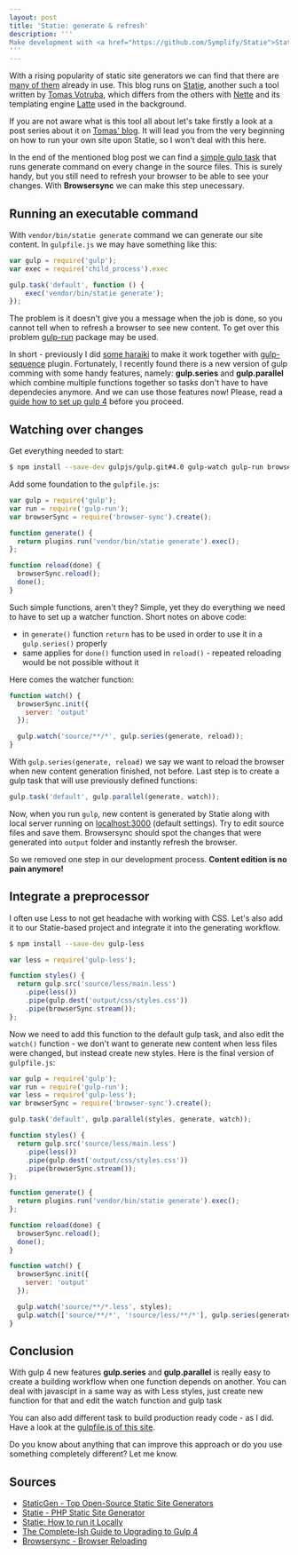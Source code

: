 ```yaml
---
layout: post
title: 'Statie: generate & refresh'
description: '''
Make development with <a href="https://github.com/Symplify/Statie">Statie</a> a bit more convenient with little use of <a href="http://gulpjs.com/">gulp</a> and <a href="https://browsersync.io/">Browsersync</a>. We will also take a look at how to implement <a href="http://lesscss.org/">Less</a> preprocessor in the workflow.
'''
---
```


With a rising popularity of static site generators we can find that there are [many of them][1] already in use. This blog runs on [Statie][2], another such a tool written by [Tomas Votruba](https://www.tomasvotruba.cz/), which differs from the others with [Nette](https://nette.org/) and its templating engine [Latte](https://latte.nette.org/) used in the background.

If you are not aware what is this tool all about let's take firstly a look at a post series about it on [Tomas' blog][3]. It will lead you from the very beginning on how to run your own site upon Statie, so I won't deal with this here.

In the end of the mentioned blog post we can find a [simple gulp task](https://www.tomasvotruba.cz/blog/2017/02/20/statie-how-to-run-it-locally/#minitip-use-gulp-work-for-you) that runs generate command on every change in the source files. This is surely handy, but you still need to refresh your browser to be able to see your changes. With **Browsersync** we can make this step unecessary.

## Running an executable command
With `vendor/bin/statie generate` command we can generate our site content. In `gulpfile.js` we may have something like this:

``` javascript
var gulp = require('gulp');
var exec = require('child_process').exec

gulp.task('default', function () {
	exec('vendor/bin/statie generate');
});
```

The problem is it doesn't give you a message when the job is done, so you cannot tell when to refresh a browser to see new content. To get over this problem [gulp-run](https://github.com/MrBoolean/gulp-run) package may be used.

In short - previously I did [some haraiki](https://github.com/crazko/romanvesely.com/blob/1b9a194de34461da23545ce966c3242477466976/gulpfile.js) to make it work together with [gulp-sequence](https://www.npmjs.com/package/gulp-sequence) plugin. Fortunately, I recently found there is a new version of gulp comming with some handy features, namely: **gulp.series** and **gulp.parallel** which combine multiple functions together so tasks don't have to have dependecies anymore. And we can use those features now! Please, read a [guide how to set up gulp 4][4] before you proceed.

## Watching over changes

Get everything needed to start:

``` bash
$ npm install --save-dev gulpjs/gulp.git#4.0 gulp-watch gulp-run browser-sync
```

Add some foundation to the `gulpfile.js`:

``` javascript
var gulp = require('gulp');
var run = require('gulp-run');
var browserSync = require('browser-sync').create();

function generate() {
  return plugins.run('vendor/bin/statie generate').exec();
};

function reload(done) {
  browserSync.reload();
  done();
}
```

Such simple functions, aren't they? Simple, yet they do everything we need to have to set up a watcher function. Short notes on above code:

- in `generate()` function `return` has to be used in order to use it in a `gulp.series()` properly
- same applies for `done()` function used in `reload()` - repeated reloading would be not possible without it

Here comes the watcher function:

``` javascript
function watch() {
  browserSync.init({
    server: 'output'
  });

  gulp.watch('source/**/*', gulp.series(generate, reload));
}
```

With `gulp.series(generate, reload)` we say we want to reload the browser when new content generation finished, not before. Last step is to create a gulp task that will use previously defined functions:

``` javascript
gulp.task('default', gulp.parallel(generate, watch));
```

Now, when you run `gulp`, new content is generated by Statie along with local server running on [localhost:3000](http://localhost:3000) (default settings). Try to edit source files and save them. Browsersync should spot the changes that were generated into `output` folder and instantly refresh the browser.

So we removed one step in our development process. **Content edition is no pain anymore!**

## Integrate a preprocessor
I often use Less to not get headache with working with CSS. Let's also add it to our Statie-based project and integrate it into the generating workflow.

``` bash
$ npm install --save-dev gulp-less
```

``` javascript
var less = require('gulp-less');

function styles() {
  return gulp.src('source/less/main.less')
    .pipe(less())
    .pipe(gulp.dest('output/css/styles.css'))
    .pipe(browserSync.stream());
};
```

Now we need to add this function to the default gulp task, and also edit the `watch()` function - we don't want to generate new content when less files were changed, but instead create new styles. Here is the final version of `gulpfile.js`:

``` javascript
var gulp = require('gulp');
var run = require('gulp-run');
var less = require('gulp-less');
var browserSync = require('browser-sync').create();

gulp.task('default', gulp.parallel(styles, generate, watch));

function styles() {
  return gulp.src('source/less/main.less')
    .pipe(less())
    .pipe(gulp.dest('output/css/styles.css'))
    .pipe(browserSync.stream());
};

function generate() {
  return plugins.run('vendor/bin/statie generate').exec();
};

function reload(done) {
  browserSync.reload();
  done();
}

function watch() {
  browserSync.init({
    server: 'output'
  });

  gulp.watch('source/**/*.less', styles);
  gulp.watch(['source/**/*', '!source/less/**/*'], gulp.series(generate, reload));
}
```

## Conclusion
With gulp 4 new features **gulp.series** and **gulp.parallel** is really easy to create a building workflow when one function depends on another. You can deal with javascipt in a same way as with Less styles, just create new function for that and edit the watch function and gulp task

You can also add different task to build production ready code - as I did. Have a look at the [gulpfile.js of this site](https://github.com/crazko/romanvesely.com/blob/master/gulpfile.js).

Do you know about anything that can improve this approach or do you use something completely different? Let me know.

## Sources
- [StaticGen - Top Open-Source Static Site Generators][1]
- [Statie - PHP Static Site Generator][2]
- [Statie: How to run it Locally][3]
- [The Complete-Ish Guide to Upgrading to Gulp 4][4]
- [Browsersync - Browser Reloading](https://www.browsersync.io/docs/gulp#gulp-reload)

[1]: http://www.staticgen.com/
[2]: https://github.com/Symplify/Statie
[3]: https://www.tomasvotruba.cz/blog/2017/02/20/statie-how-to-run-it-locally/
[4]: https://www.joezimjs.com/javascript/complete-guide-upgrading-gulp-4/

